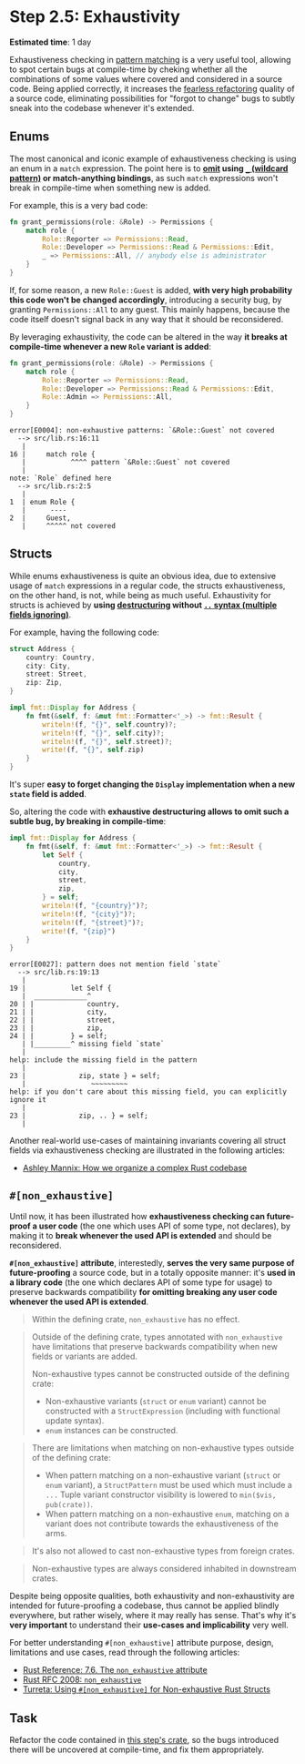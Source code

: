 Step 2.5: Exhaustivity
======================

__Estimated time__: 1 day

Exhaustiveness checking in [pattern matching][1] is a very useful tool, allowing to spot certain bugs at compile-time by cheking whether all the combinations of some values where covered and considered in a source code. Being applied correctly, it increases the [fearless refactoring][2] quality of a source code, eliminating possibilities for "forgot to change" bugs to subtly sneak into the codebase whenever it's extended.




## Enums

The most canonical and iconic example of exhaustiveness checking is using an enum in a `match` expression. The point here is to __[omit][5] using [`_` (wildcard pattern)][4] or match-anything bindings__, as such `match` expressions won't break in compile-time when something new is added.

For example, this is a very bad code:
```rust
fn grant_permissions(role: &Role) -> Permissions {
    match role {
        Role::Reporter => Permissions::Read,
        Role::Developer => Permissions::Read & Permissions::Edit,
        _ => Permissions::All, // anybody else is administrator 
    }
}
```
If, for some reason, a new `Role::Guest` is added, __with very high probability this code won't be changed accordingly__, introducing a security bug, by granting `Permissions::All` to any guest. This mainly happens, because the code itself doesn't signal back in any way that it should be reconsidered.

By leveraging exhaustivity, the code can be altered in the way __it breaks at compile-time whenever a new `Role` variant is added__:
```rust
fn grant_permissions(role: &Role) -> Permissions {
    match role {
        Role::Reporter => Permissions::Read,
        Role::Developer => Permissions::Read & Permissions::Edit,
        Role::Admin => Permissions::All, 
    }
}
```
```
error[E0004]: non-exhaustive patterns: `&Role::Guest` not covered
  --> src/lib.rs:16:11
   |
16 |     match role {
   |           ^^^^ pattern `&Role::Guest` not covered
   |
note: `Role` defined here
  --> src/lib.rs:2:5
   |
1  | enum Role {
   |      ----
2  |     Guest,
   |     ^^^^^ not covered
```




## Structs

While enums exhaustiveness is quite an obvious idea, due to extensive usage of `match` expressions in a regular code, the structs exhaustiveness, on the other hand, is not, while being as much useful. Exhaustivity for structs is achieved by __using [destructuring][6] without [`..` syntax (multiple fields ignoring)][7]__.

For example, having the following code:
```rust
struct Address {
    country: Country,
    city: City,
    street: Street,
    zip: Zip,
}

impl fmt::Display for Address {
    fn fmt(&self, f: &mut fmt::Formatter<'_>) -> fmt::Result {
        writeln!(f, "{}", self.country)?;
        writeln!(f, "{}", self.city)?;
        writeln!(f, "{}", self.street)?;
        write!(f, "{}", self.zip)
    }
}
```
It's super __easy to forget changing the `Display` implementation when a new `state` field is added__.

So, altering the code with __exhaustive destructuring allows to omit such a subtle bug, by breaking in compile-time__:
```rust
impl fmt::Display for Address {
    fn fmt(&self, f: &mut fmt::Formatter<'_>) -> fmt::Result {
        let Self {
            country,
            city,
            street,
            zip,
        } = self;
        writeln!(f, "{country}")?;
        writeln!(f, "{city}")?;
        writeln!(f, "{street}")?;
        write!(f, "{zip}")
    }
}
```
```
error[E0027]: pattern does not mention field `state`
  --> src/lib.rs:19:13
   |
19 |           let Self {
   |  _____________^
20 | |             country,
21 | |             city,
22 | |             street,
23 | |             zip,
24 | |         } = self;
   | |_________^ missing field `state`
   |
help: include the missing field in the pattern
   |
23 |             zip, state } = self;
   |                ~~~~~~~~~
help: if you don't care about this missing field, you can explicitly ignore it
   |
23 |             zip, .. } = self;
   |    
```

Another real-world use-cases of maintaining invariants covering all struct fields via exhaustiveness checking are illustrated in the following articles:
- [Ashley Mannix: How we organize a complex Rust codebase][8]




## `#[non_exhaustive]`

Until now, it has been illustrated how __exhaustiveness checking can future-proof a user code__ (the one which uses API of some type, not declares), by making it to __break whenever the used API is extended__ and should be reconsidered.

__`#[non_exhaustive]` attribute__, interestedly, __serves the very same purpose of future-proofing__ a source code, but in a totally opposite manner: it's __used in a library code__ (the one which declares API of some type for usage) to preserve backwards compatibility __for omitting breaking any user code whenever the used API is extended__.

> Within the defining crate, `non_exhaustive` has no effect.

> Outside of the defining crate, types annotated with `non_exhaustive` have limitations that preserve backwards compatibility when new fields or variants are added.
> 
> Non-exhaustive types cannot be constructed outside of the defining crate:
> - Non-exhaustive variants (`struct` or `enum` variant) cannot be constructed with a `StructExpression` (including with functional update syntax).
> - `enum` instances can be constructed.

> There are limitations when matching on non-exhaustive types outside of the defining crate:
> - When pattern matching on a non-exhaustive variant (`struct` or `enum` variant), a `StructPattern` must be used which must include a `...` Tuple variant constructor visibility is lowered to `min($vis, pub(crate))`.
> - When pattern matching on a non-exhaustive `enum`, matching on a variant does not contribute towards the exhaustiveness of the arms.

> It's also not allowed to cast non-exhaustive types from foreign crates.

> Non-exhaustive types are always considered inhabited in downstream crates.

Despite being opposite qualities, both exhaustivity and non-exhaustivity are intended for future-proofing a codebase, thus cannot be applied blindly everywhere, but rather wisely, where it may really has sense. That's why it's __very important__ to understand their __use-cases and implicability__ very well.

For better understanding `#[non_exhaustive]` attribute purpose, design, limitations and use cases, read through the following articles:
- [Rust Reference: 7.6. The `non_exhaustive` attribute][9]
- [Rust RFC 2008: `non_exhaustive`][10]
- [Turreta: Using `#[non_exhaustive]` for Non-exhaustive Rust Structs][11]




## Task

Refactor the code contained in [this step's crate](src/main.rs), so the bugs introduced there will be uncovered at compile-time, and fix them appropriately.




[1]: https://doc.rust-lang.org/book/ch18-00-patterns.html
[2]: https://news.ycombinator.com/item?id=27553775
[3]: https://doc.rust-lang.org/book/ch18-01-all-the-places-for-patterns.html#match-arms
[4]: https://doc.rust-lang.org/book/ch18-03-pattern-syntax.html#ignoring-values-in-a-pattern
[5]: https://rust-lang.github.io/rust-clippy/master/index.html#wildcard_enum_match_arm
[6]: https://doc.rust-lang.org/book/ch18-03-pattern-syntax.html#destructuring-to-break-apart-values
[7]: https://doc.rust-lang.org/book/ch18-03-pattern-syntax.html#ignoring-remaining-parts-of-a-value-with-
[8]: https://blog.datalust.co/rust-at-datalust-how-we-organize-a-complex-rust-codebase#maintaininginvariantsthatcoverallstructfields
[9]: https://doc.rust-lang.org/reference/attributes/type_system.html#the-non_exhaustive-attribute
[10]: https://rust-lang.github.io/rfcs/2008-non-exhaustive.html
[11]: https://turreta.com/blog/2019/12/21/using-non_exhaustive-for-non-exhaustive-rust-structs
